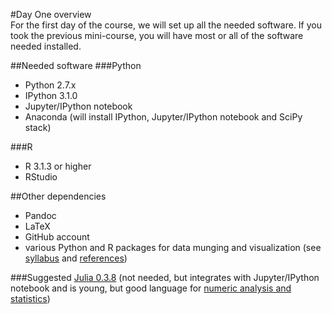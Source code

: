 #Day One overview  
For the first day of the course, we will set up all the needed software. If you took the previous mini-course, you will have most or all of the software needed installed.  

##Needed software
###Python
- Python 2.7.x  
- IPython 3.1.0  
- Jupyter/IPython notebook  
- Anaconda (will install IPython, Jupyter/IPython notebook and SciPy stack) 


###R
- R 3.1.3 or higher  
- RStudio  

##Other dependencies
- Pandoc  
- LaTeX  
- GitHub account
- various Python and R packages for data munging and visualization (see [syllabus](https://github.com/IRCS-analysis-mini-courses/reproducible-research/blob/master/SYLLABUS.md) and [references](https://github.com/IRCS-analysis-mini-courses/reproducible-research/blob/master/REFERENCES.md))

###Suggested
[Julia 0.3.8](http://julialang.org/) (not needed, but integrates with Jupyter/IPython notebook and is young, but good language for [numeric analysis and statistics](http://juliastats.github.io/))  
